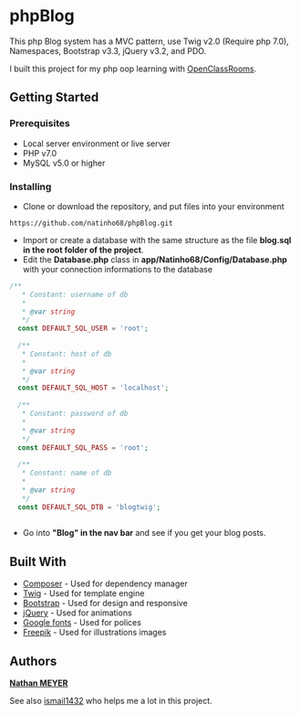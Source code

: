 # phpBlog

This php Blog system has a MVC pattern, use Twig v2.0 (Require php 7.0), Namespaces, Bootstrap v3.3, jQuery v3.2, and PDO.

I built this project for my php oop learning with [OpenClassRooms](https://openclassrooms.com/).

## Getting Started


### Prerequisites

* Local server environment or live server
* PHP v7.0
* MySQL v5.0 or higher


### Installing



* Clone or download the repository, and put files into your environment

```
https://github.com/natinho68/phpBlog.git
```

* Import or create a database with the same structure as the file **blog.sql in the root folder of the project**.
* Edit the **Database.php** class in **app/Natinho68/Config/Database.php** with your connection informations to the database
```php
/**
   * Constant: username of db
   *
   * @var string
   */
  const DEFAULT_SQL_USER = 'root';
 
  /**
   * Constant: host of db
   *
   * @var string
   */
  const DEFAULT_SQL_HOST = 'localhost';
 
  /**
   * Constant: password of db
   *
   * @var string
   */
  const DEFAULT_SQL_PASS = 'root';
 
  /**
   * Constant: name of db
   *
   * @var string
   */
  const DEFAULT_SQL_DTB = 'blogtwig';
 
```
* Go into **"Blog" in the nav bar** and see if you get your blog posts.

## Built With

* [Composer](https://getcomposer.org/) - Used for dependency manager
* [Twig](https://twig.sensiolabs.org/) - Used for template engine
* [Bootstrap](http://getbootstrap.com/) - Used for design and responsive
* [jQuery](https://rometools.github.io/rome/) - Used for animations
* [Google fonts](https://fonts.google.com/) - Used for polices
* [Freepik](http://fr.freepik.com/) - Used for illustrations images

## Authors

[**Nathan MEYER**](https://github.com/natinho68)

See also [ismail1432](https://github.com/ismail1432) who helps me a lot in this project.